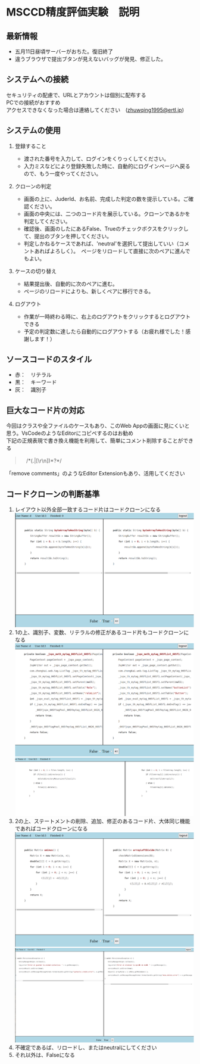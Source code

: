 # MSCCD精度評価実験　説明

## 最新情報
 
   + 五月11日昼頃サーバーがおちた。復旧終了
   + 違うブラウザで提出ブタンが見えないバッグが発見、修正した。
## システムへの接続

セキュリティの配慮で、URLとアカウントは個別に配布する  
PCでの接続がおすすめ  
アクセスできなくなった場合は連絡してください　(zhuwqing1995@ertl.jp)  

## システムの使用

1. 登録すること  
   + 渡された番号を入力して、ログインをくりっくしてください。  
   + 入力ミスなどにより登録失敗した時に、自動的にログインページへ戻るので、もう一度やってください。

2. クローンの判定  
   + 画面の上に、JuderId、お名前、完成した判定の数を提示している。ご確認ください。
   + 画面の中央には、二つのコード片を展示している。クローンであるかを判定してください。
   + 確認後、画面のしたにあるFalse、Trueのチェックボクスをクリックして、提出のブタンを押してください。
   + 判定しかねるケースであれば、'neutral'を選択して提出していい（コメントあればよろしく）。　ページをリロードして直接に次のペアに進んでもよい。

3. ケースの切り替え
   + 結果提出後、自動的に次のペアに進む。
   + ページのリロードによりも、新しくペアに移行できる。
  
4. ログアウト
   + 作業が一時終わる時に、右上のログアウトをクリックするとログアウトできる
   + 予定の判定数に達したら自動的にログアウトする（お疲れ様でした！感謝します！） 

## ソースコードのスタイル

   + 赤：　リテラル
   + 黒：　キーワード
   + 灰：　識別子

## 巨大なコード片の対応

今回はクラスや全ファイルのケースもあり、このWeb Appの画面に見にくいと思う。VsCodeのようなEditorにコピペするのはお勧め  
下記の正規表現で書き換え機能を利用して、簡単にコメント削除することができる
>　/\*(.|[\r\n])*?\*/

「remove comments」のようなEditor Extensionもあり、活用してください
## コードクローンの判断基準

1. レイアウト以外全部一致するコード片はコードクローンになる
   <img src='img/T1.png' style="width:75% height:75%">
2. 1の上、識別子、変数、リテラルの修正があるコード片もコードクローンになる
   <img  src='img/T2.png' style="width:75% height:75%">
   <img src='img/T2_2.png' style="width:75% height:75%">
3. 2の上、ステートメントの削除、追加、修正のあるコード片、大体同じ機能であればコードクローンになる
   <img src='img/T3.png' style="width:75% height:75%">
   <img src='img/T3_2.png' style="width:75% height:75%">
4. 不確定であるば、リロードし、またはneutralにしてください
5. それ以外は、Falseになる

